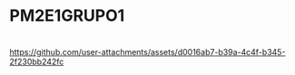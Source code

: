 # PM2E1GRUPO1 
#

https://github.com/user-attachments/assets/d0016ab7-b39a-4c4f-b345-2f230bb242fc



